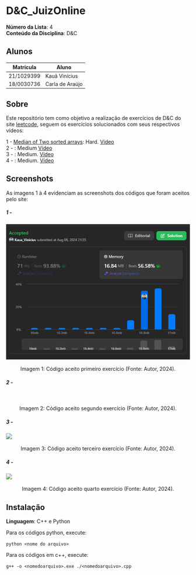 # D&C_JuizOnline

**Número da Lista**: 4<br>
**Conteúdo da Disciplina**: D&C<br>

## Alunos

|Matrícula | Aluno |
| -- | -- |
| 21/1029399  |  Kauã Vinícius |
| 18/0030736  |  Carla de Araújo|

## Sobre 
Este repositório tem como objetivo a realização de exercícios de D&C do site [leetcode](https://leetcode.com/), seguem os exercícios solucionados com seus respectivos vídeos:

1 - [Median of Two sorted arrays](https://leetcode.com/problems/median-of-two-sorted-arrays/): Hard. [Vídeo]()
</br>
2 - [](): Medium [Vídeo]()
</br>
3 - [](): Medium. [Vídeo]()
</br>
4 - [](): Medium. [Vídeo]()

## Screenshots
As imagens 1 à 4 evidenciam as screenshots dos códigos que foram aceitos pelo site:

##### 1 - 
![](./assets/MOT.png)

<div style="text-align: center">
<p> Imagem 1: Código aceito primeiro exercício (Fonte: Autor, 2024).</p>
</div>

##### 2 - 
![]()

<div style="text-align: center">
<p> Imagem 2: Código aceito segundo exercício (Fonte: Autor, 2024).</p>
</div>

##### 3 - 
![](assets/.png)

<div style="text-align: center">
<p> Imagem 3: Código aceito terceiro exercício (Fonte: Autor, 2024).</p>
</div>

##### 4 - 
![](assets/.png)

<div style="text-align: center">
<p> Imagem 4: Código aceito quarto exercício (Fonte: Autor, 2024).</p>
</div>

## Instalação 
**Linguagem**: C++ e Python<br>

Para os códigos python, execute:

```
python <nome do arquivo>
```

Para os códigos em c++, execute:

```
g++ -o <nomedoarquivo>.exe ./<nomedoarquivo>.cpp